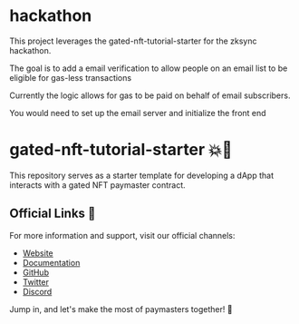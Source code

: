 # hackathon

This project leverages the gated-nft-tutorial-starter for the zksync hackathon. 

The goal is to add a email verification to allow people on an email list to be eligible for gas-less transactions

Currently the logic allows for gas to be paid on behalf of email subscribers. 

You would need to set up the email server and initialize the front end 

# gated-nft-tutorial-starter 💥🎉

This repository serves as a starter template for developing a dApp that interacts with a 
gated NFT paymaster contract.

## Official Links 🔗

For more information and support, visit our official channels:

- [Website](https://zksync.io/)
- [Documentation](https://v2-docs.zksync.io/dev/)
- [GitHub](https://github.com/matter-labs)
- [Twitter](https://twitter.com/zksync)
- [Discord](https://discord.gg/nMaPGrDDwk)

Jump in, and let's make the most of paymasters together! 🚀
